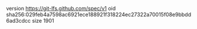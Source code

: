 version https://git-lfs.github.com/spec/v1
oid sha256:029feb4a7598ac6921ece188921f318224ec27322a70015f08e9bbdd6ad3cdcc
size 1901
